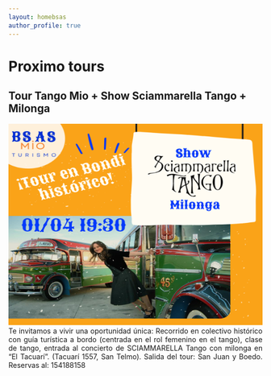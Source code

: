 ```yaml
---
layout: homebsas
author_profile: true
---
```


# Proximo tours

## Tour Tango Mio + Show Sciammarella Tango + Milonga

<img src="/assets/images/sciammarella.png" alt="Our Next Tour" width="1000" height="400">
<div style="text-align: justify">
Te invitamos a vivir una oportunidad única:  Recorrido en colectivo histórico con guía turística a bordo
 (centrada en el rol femenino en el tango), clase de tango, entrada al concierto de SCIAMMARELLA Tango con milonga en “El Tacuarí”.
 (Tacuarí 1557, San Telmo). Salida del tour: San Juan y Boedo. Reservas al: 154188158
</div>


